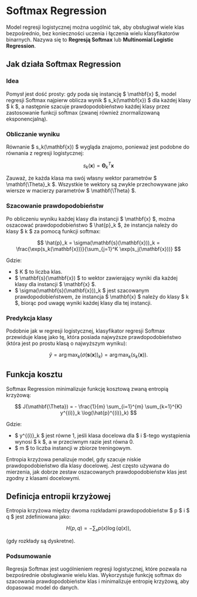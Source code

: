 # Softmax Regression

Model regresji logistycznej można uogólnić tak, aby obsługiwał wiele klas bezpośrednio, bez konieczności uczenia i łączenia wielu klasyfikatorów binarnych. Nazywa się to **Regresją Softmax** lub **Multinomial Logistic Regression**.

## Jak działa Softmax Regression

### Idea

Pomysł jest dość prosty: gdy poda się instancję $ \mathbf{x} $, model regresji Softmax najpierw oblicza wynik $ s_k(\mathbf{x}) $ dla każdej klasy $ k $, a następnie szacuje prawdopodobieństwo każdej klasy przez zastosowanie funkcji softmax (zwanej również znormalizowaną eksponencjalną).

### Obliczanie wyniku

Równanie $ s_k(\mathbf{x}) $ wygląda znajomo, ponieważ jest podobne do równania z regresji logistycznej:

$$
s_k(\mathbf{x}) = \mathbf{\Theta}_k^T \mathbf{x}
$$

Zauważ, że każda klasa ma swój własny wektor parametrów $ \mathbf{\Theta}_k $. Wszystkie te wektory są zwykle przechowywane jako wiersze w macierzy parametrów $ \mathbf{\Theta} $.

### Szacowanie prawdopodobieństw

Po obliczeniu wyniku każdej klasy dla instancji $ \mathbf{x} $, można oszacować prawdopodobieństwo $ \hat{p}_k $, że instancja należy do klasy $ k $ za pomocą funkcji softmax:

$$
\hat{p}_k = \sigma(\mathbf{s}(\mathbf{x}))_k = \frac{\exp(s_k(\mathbf{x}))}{\sum_{j=1}^K \exp(s_j(\mathbf{x}))}
$$

Gdzie:
- $ K $ to liczba klas.
- $ \mathbf{s}(\mathbf{x}) $ to wektor zawierający wyniki dla każdej klasy dla instancji $ \mathbf{x} $.
- $ \sigma(\mathbf{s}(\mathbf{x}))_k $ jest szacowanym prawdopodobieństwem, że instancja $ \mathbf{x} $ należy do klasy $ k $, biorąc pod uwagę wyniki każdej klasy dla tej instancji.

### Predykcja klasy

Podobnie jak w regresji logistycznej, klasyfikator regresji Softmax przewiduje klasę jako tę, która posiada najwyższe prawdopodobieństwo (która jest po prostu klasą o najwyższym wyniku):

$$
\hat{y} = \arg\max_k (\sigma(\mathbf{s}(\mathbf{x}))_k) = \arg\max_k (s_k(\mathbf{x})).
$$

## Funkcja kosztu

Softmax Regression minimalizuje funkcję kosztową zwaną entropią krzyżową:

$$
J(\mathbf{\Theta}) = - \frac{1}{m} \sum_{i=1}^{m} \sum_{k=1}^{K} y^{(i)}_k \log(\hat{p}^{(i)}_k)
$$

Gdzie:
- $ y^{(i)}_k $ jest równe 1, jeśli klasa docelowa dla $ i $-tego wystąpienia wynosi $ k $, a w przeciwnym razie jest równa 0.
- $ m $ to liczba instancji w zbiorze treningowym.

Entropia krzyżowa penalizuje model, gdy szacuje niskie prawdopodobieństwo dla klasy docelowej. Jest często używana do mierzenia, jak dobrze zestaw oszacowanych prawdopodobieństw klas jest zgodny z klasami docelowymi.

## Definicja entropii krzyżowej

Entropia krzyżowa między dwoma rozkładami prawdopodobieństw $ p $ i $ q $ jest zdefiniowana jako:

$$
H(p, q) = - \sum_x p(x) \log(q(x)),
$$

(gdy rozkłady są dyskretne).

### Podsumowanie

Regresja Softmax jest uogólnieniem regresji logistycznej, które pozwala na bezpośrednie obsługiwanie wielu klas. Wykorzystuje funkcję softmax do szacowania prawdopodobieństw klas i minimalizuje entropię krzyżową, aby dopasować model do danych.
